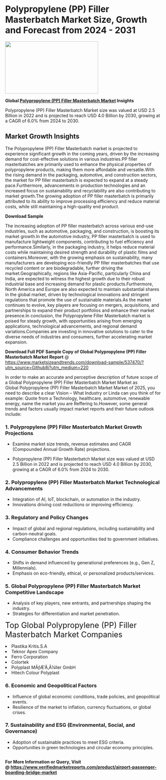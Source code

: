 <H1>Polypropylene (PP) Filler Masterbatch Market Size, Growth and Forecast from 2024 - 2031</H1><img class="aligncenter size-medium wp-image-584254" src="https://thirdeyenews.in/wp-content/uploads/2024/09/Global-Market-Research-300x168.jpeg" alt="" width="300" height="168" /><p><strong>Global&nbsp;<a href="https://www.marketsizeandtrends.com/download-sample/537470/?utm_source=Github8j?utm_medium=220">Polypropylene (PP) Filler Masterbatch Market</a> Insights</strong></p><p>Polypropylene (PP) Filler Masterbatch Market size was valued at USD 2.5 Billion in 2022 and is projected to reach USD 4.0 Billion by 2030, growing at a CAGR of 6.0% from 2024 to 2030.</p><p><h2>Market Growth Insights</h2> The Polypropylene (PP) Filler Masterbatch market is projected to experience significant growth in the coming years, driven by the increasing demand for cost-effective solutions in various industries.PP filler masterbatches are primarily used to enhance the physical properties of polypropylene products, making them more affordable and versatile.With the rising demand in the packaging, automotive, and construction sectors, the market for PP filler masterbatch is expected to expand at a steady pace.Furthermore, advancements in production technologies and an increased focus on sustainability and recyclability are also contributing to market growth.The growing adoption of PP filler masterbatch is primarily attributed to its ability to improve processing efficiency and reduce material costs, while still maintaining a high-quality end product.<p><strong>Download Sample</strong></p> <p>The increasing adoption of PP filler masterbatch across various end-use industries, such as automotive, packaging, and construction, is boosting its market growth.In the automotive industry, PP filler masterbatch is used to manufacture lightweight components, contributing to fuel efficiency and performance.Similarly, in the packaging industry, it helps reduce material costs while maintaining desired strength and durability of plastic films and containers.Moreover, with the growing emphasis on sustainability, many manufacturers are developing eco-friendly PP filler masterbatches that use recycled content or are biodegradable, further driving the market.Geographically, regions like Asia-Pacific, particularly China and India, are expected to witness the highest growth due to their robust industrial base and increasing demand for plastic products.Furthermore, North America and Europe are also expected to maintain substantial shares in the global market, driven by technological innovations and stringent regulations that promote the use of sustainable materials.As the market continues to evolve, key players are focusing on mergers, acquisitions, and partnerships to expand their product portfolios and enhance their market presence.In conclusion, the Polypropylene Filler Masterbatch market is poised for steady growth, with opportunities arising from emerging applications, technological advancements, and regional demand variations.Companies are investing in innovative solutions to cater to the diverse needs of industries and consumers, further accelerating market expansion.<p><span class=""><strong>Download Full PDF Sample Copy of Global Polypropylene (PP) Filler Masterbatch Market Report</strong> @ <a href="https://www.marketsizeandtrends.com/download-sample/537470/?utm_source=Github8j?utm_medium=220" target="_blank">https://www.marketsizeandtrends.com/download-sample/537470/?utm_source=Github8j?utm_medium=220</a></span></p><p>In order to make an accurate and perceptive description of future scope of a Global&nbsp;Polypropylene (PP) Filler Masterbatch Market Market as Global&nbsp;Polypropylene (PP) Filler Masterbatch Market Market of 2025, you need to describe a clear Vision &ndash; What Industry or Linda can you think of for example: Quote from a Technology, healthcare, automotive, renewable energy, name the market you are Reffering to.However, some general trends and factors usually impact market reports and their future outlook include:</p><h3>1.&nbsp;<strong>Polypropylene (PP) Filler Masterbatch Market Growth Projections</strong></h3><ul><li>Examine market size trends, revenue estimates and CAGR (Compounded Annual Growth Rate) projections.</li><li><p>Polypropylene (PP) Filler Masterbatch Market size was valued at USD 2.5 Billion in 2022 and is projected to reach USD 4.0 Billion by 2030, growing at a CAGR of 6.0% from 2024 to 2030.</p></li></ul><h3>2.&nbsp;<strong>Polypropylene (PP) Filler Masterbatch Market Technological Advancements</strong></h3><ul><li>Integration of AI, IoT, blockchain, or automation in the industry.</li><li>Innovations driving cost reductions or improving efficiency.</li></ul><h3>3.&nbsp;<strong>Regulatory and Policy Changes</strong></h3><ul><li>Impact of global and regional regulations, including sustainability and carbon-neutral goals.</li><li>Compliance challenges and opportunities tied to government initiatives.</li></ul><h3>4.&nbsp;<strong>Consumer Behavior Trends</strong></h3><ul><li>Shifts in demand influenced by generational preferences (e.g., Gen Z, Millennials).</li><li>Emphasis on eco-friendly, ethical, or personalized products/services.</li></ul><h3>5.&nbsp;<strong>Global Polypropylene (PP) Filler Masterbatch Market Competitive Landscape</strong></h3><ul><li>Analysis of key players, new entrants, and partnerships shaping the industry.</li><li>Strategies for differentiation and market penetration.</li></ul><p data-pm-slice="1 1 []"><span style="color: inherit; font-family: inherit; font-size: 25px;">Top Global Polypropylene (PP) Filler Masterbatch Market Companies</span></p><div class="" data-test-id=""><p><li>Plastika Kritis.S.A</li><li> Teknor Apex Company</li><li> Ferro Corporation</li><li> Colortek</li><li> Polyplast MÃƒÆ’Ã‚Â¼ller GmbH</li><li> Hitech Colour Polyplast</li></p></div><h3>6.&nbsp;<strong>Economic and Geopolitical Factors</strong></h3><ul><li>Influence of global economic conditions, trade policies, and geopolitical events.</li><li>Resilience of the market to inflation, currency fluctuations, or global crises.</li></ul><h3>7.&nbsp;<strong>Sustainability and ESG (Environmental, Social, and Governance)</strong></h3><ul><li>Adoption of sustainable practices to meet ESG criteria.</li><li>Opportunities in green technologies and circular economy principles.</li></ul><h2><strong style="font-size: 14px;">For More Information or Query, Visit @&nbsp;</strong><a style="background-color: #ffffff; font-size: 14px;" href="https://www.marketsizeandtrends.com/report/polypropylene-pp-filler-masterbatch-market/" target="_blank">https://www.verifiedmarketreports.com/product/airport-passenger-boarding-bridge-market</a></h2>